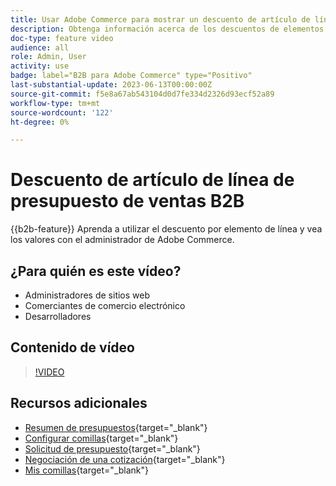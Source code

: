 ```yaml
---
title: Usar Adobe Commerce para mostrar un descuento de artículo de línea para una oferta
description: Obtenga información acerca de los descuentos de elementos de línea en una cotización B2B en Adobe Commerce
doc-type: feature video
audience: all
role: Admin, User
activity: use
badge: label="B2B para Adobe Commerce" type="Positivo"
last-substantial-update: 2023-06-13T00:00:00Z
source-git-commit: f5e8a67ab543104d0d7fe334d2326d93ecf52a89
workflow-type: tm+mt
source-wordcount: '122'
ht-degree: 0%

---
```


# Descuento de artículo de línea de presupuesto de ventas B2B

{{b2b-feature}}
Aprenda a utilizar el descuento por elemento de línea y vea los valores con el administrador de Adobe Commerce.

## ¿Para quién es este vídeo?

- Administradores de sitios web
- Comerciantes de comercio electrónico
- Desarrolladores

## Contenido de vídeo

>[!VIDEO](https://video.tv.adobe.com/v/3420415?learn=on)

## Recursos adicionales

- [Resumen de presupuestos](https://experienceleague.adobe.com/docs/commerce-admin/b2b/quotes/quotes.html){target="_blank"}
- [Configurar comillas](https://experienceleague.adobe.com/docs/commerce-admin/b2b/quotes/configure-quotes.html){target="_blank"}
- [Solicitud de presupuesto](https://experienceleague.adobe.com/docs/commerce-admin/b2b/quotes/quote-request.html){target="_blank"}
- [Negociación de una cotización](https://experienceleague.adobe.com/docs/commerce-admin/b2b/quotes/quote-price-negotiation.html){target="_blank"}
- [Mis comillas](https://experienceleague.adobe.com/docs/commerce-admin/b2b/quotes/account-dashboard-my-quotes.html){target="_blank"}
